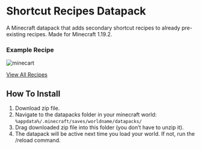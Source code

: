 # Shortcut Recipes Datapack
A Minecraft datapack that adds secondary shortcut recipes to already pre-existing recipes. Made for Minecraft 1.19.2.

### Example Recipe
![minecart](https://i.imgur.com/xm091vs.png)

[View All Recipes](https://michaelfarquhar.github.io/shortcut-recipes-datapack/)


## How To Install

1) Download zip file.
2) Navigate to the datapacks folder in your minecraft world: 
  `%appdata%/.minecraft/saves/worldname/datapacks/`
3) Drag downloaded zip file into this folder (you don’t have to unzip it).
4) The datapack will be active next time you load your world. If not, run the /reload command.
